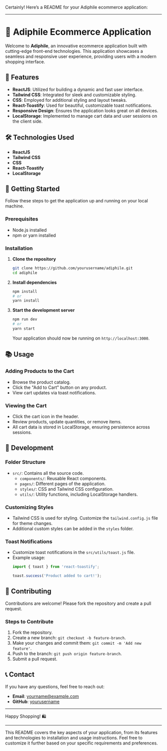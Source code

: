 Certainly! Here’s a README for your Adiphile ecommerce application:

---

# 🛒 Adiphile Ecommerce Application

Welcome to **Adiphile**, an innovative ecommerce application built with cutting-edge front-end technologies. This application showcases a seamless and responsive user experience, providing users with a modern shopping interface.

## 🌟 Features

- **ReactJS**: Utilized for building a dynamic and fast user interface.
- **Tailwind CSS**: Integrated for sleek and customizable styling.
- **CSS**: Employed for additional styling and layout tweaks.
- **React-Toastify**: Used for beautiful, customizable toast notifications.
- **Responsive Design**: Ensures the application looks great on all devices.
- **LocalStorage**: Implemented to manage cart data and user sessions on the client side.

## 🛠️ Technologies Used

- **ReactJS**
- **Tailwind CSS**
- **CSS**
- **React-Toastify**
- **LocalStorage**

## 🚀 Getting Started

Follow these steps to get the application up and running on your local machine.

### Prerequisites

- Node.js installed
- npm or yarn installed

### Installation

1. **Clone the repository**

   ```bash
   git clone https://github.com/yourusername/adiphile.git
   cd adiphile
   ```

2. **Install dependencies**

   ```bash
   npm install
   # or
   yarn install
   ```

3. **Start the development server**

   ```bash
   npm run dev 
   # or
   yarn start
   ```

   Your application should now be running on `http://localhost:3000`.

## 📚 Usage

### Adding Products to the Cart

- Browse the product catalog.
- Click the "Add to Cart" button on any product.
- View cart updates via toast notifications.

### Viewing the Cart

- Click the cart icon in the header.
- Review products, update quantities, or remove items.
- All cart data is stored in LocalStorage, ensuring persistence across sessions.

## 🔧 Development

### Folder Structure

- `src/`: Contains all the source code.
  - `components/`: Reusable React components.
  - `pages/`: Different pages of the application.
  - `styles/`: CSS and Tailwind CSS configuration.
  - `utils/`: Utility functions, including LocalStorage handlers.

### Customizing Styles

- Tailwind CSS is used for styling. Customize the `tailwind.config.js` file for theme changes.
- Additional custom styles can be added in the `styles` folder.

### Toast Notifications

- Customize toast notifications in the `src/utils/toast.js` file.
- Example usage:
  ```javascript
  import { toast } from 'react-toastify';

  toast.success('Product added to cart!');
  ```

## 🤝 Contributing

Contributions are welcome! Please fork the repository and create a pull request.

### Steps to Contribute

1. Fork the repository.
2. Create a new branch: `git checkout -b feature-branch`.
3. Make your changes and commit them: `git commit -m 'Add new feature'`.
4. Push to the branch: `git push origin feature-branch`.
5. Submit a pull request.


## 📞 Contact

If you have any questions, feel free to reach out:

- **Email**: yourname@example.com
- **GitHub**: [yourusername](https://github.com/yourusername)

---

Happy Shopping! 🛍️

---

This README covers the key aspects of your application, from its features and technologies to installation and usage instructions. Feel free to customize it further based on your specific requirements and preferences.
